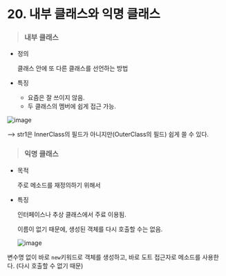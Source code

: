 # 20. 내부 클래스와 익명 클래스

> ### 내부 클래스

- 정의

  클래스 안에 또 다른 클래스를 선언하는 방법

- 특징

  - 요즘은 잘 쓰이지 않음.
  - 두 클래스의 멤버에 쉽게 접근 가능.

![image](https://user-images.githubusercontent.com/68037174/105459673-fdbcec00-5ccd-11eb-98f4-3d315eba1da4.png)

--> str1은 InnerClass의 필드가 아니지만(OuterClass의 필드) 쉽게 쓸 수 있다.



> ### 익명 클래스

- 목적

  주로 메소드를 재정의하기 위해서

- 특징

  인터페이스나 추상 클래스에서 주료 이용됨.

  이름이 없기 때문에, 생성된 객체를 다시 호출할 수는 없음.

  

  ![image](https://user-images.githubusercontent.com/68037174/105459992-7c198e00-5cce-11eb-969a-ad1aa252a614.png)

변수명 없이 바로 `new`키워드로 객체를 생성하고, 바로 도트 접근자로 메소드를 사용한다. (다시 호출할 수 없기 때문)